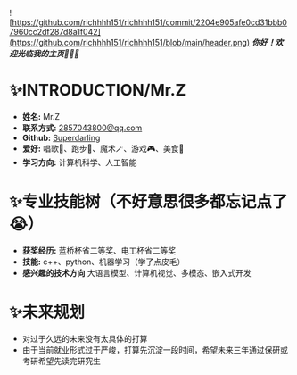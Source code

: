 ![https://github.com/richhhh151/richhhh151/commit/2204e905afe0cd31bbb07960cc2df287d8a1f042](https://github.com/richhhh151/richhhh151/blob/main/header.png)
***你好！欢迎光临我的主页🧡💛💚***
# ✨INTRODUCTION/Mr.Z
- **姓名:** Mr.Z  
- **联系方式:** 2857043800@qq.com  
- **Github:** [Superdarling](https://github.com/richhhh151)
- **爱好:** 唱歌🎤、跑步🏃、魔术🪄、游戏🎮、美食🥘
- **学习方向:** 计算机科学、人工智能
# ✨专业技能树（不好意思很多都忘记点了😭）
- **获奖经历:** 蓝桥杯省二等奖、电工杯省二等奖
- **技能:** c++、python、机器学习（学了点皮毛）
- **感兴趣的技术方向** 大语言模型、计算机视觉、多模态、嵌入式开发
# ✨未来规划
- 对过于久远的未来没有太具体的打算
- 由于当前就业形式过于严峻，打算先沉淀一段时间，希望未来三年通过保研或考研希望先读完研究生
<!--
